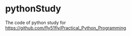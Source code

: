 # pythonStudy
The code of python study for https://github.com/fly51fly/Practical_Python_Programming
